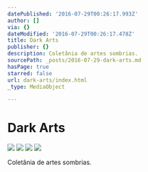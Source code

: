 ```yaml
---
datePublished: '2016-07-29T00:26:17.993Z'
author: []
via: {}
dateModified: '2016-07-29T00:26:17.478Z'
title: Dark Arts
publisher: {}
description: Coletânia de artes sombrias.
sourcePath: _posts/2016-07-29-dark-arts.md
hasPage: true
starred: false
url: dark-arts/index.html
_type: MediaObject

---
```

# Dark Arts
![](https://the-grid-user-content.s3-us-west-2.amazonaws.com/2b1d94fa-3dc5-4318-9275-b82564f36660.jpg)
![](https://the-grid-user-content.s3-us-west-2.amazonaws.com/c966a245-7394-445a-972a-b6ab84e74a31.jpg)
![](https://the-grid-user-content.s3-us-west-2.amazonaws.com/16be72e8-2a3f-40c3-962a-242f1b94a17e.jpg)
![](https://the-grid-user-content.s3-us-west-2.amazonaws.com/81105f24-5949-4a59-9677-9c531a2f97f6.jpg)

Coletânia de artes sombrias.